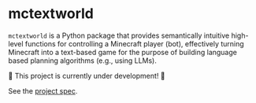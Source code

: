 # mctextworld

`mctextworld` is a Python package that provides semantically intuitive high-level functions for controlling a Minecraft player (bot), effectively turning Minecraft into a text-based game for the purpose of building language based planning algorithms (e.g., using LLMs).

🚧 This project is currently under development! 🚧

See the [project spec](https://colab.research.google.com/drive/1p8nzU_3kgoD1jqr7wXxxKWc58UA8YDKX?usp=sharing).
